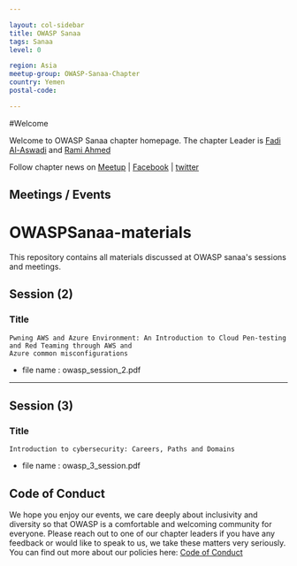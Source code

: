 ```yaml
---

layout: col-sidebar
title: OWASP Sanaa
tags: Sanaa
level: 0

region: Asia
meetup-group: OWASP-Sanaa-Chapter
country: Yemen
postal-code: 

---
```


#Welcome

Welcome to OWASP Sanaa chapter homepage. The chapter Leader is [Fadi Al-Aswadi](mailto:fadi.alaswadi@owasp.org) and [Rami Ahmed](mailto:rami.ahmed@owasp.org)

Follow chapter news on [Meetup](https://www.meetup.com/OWASP-Sanaa-Chapter/) | [Facebook](https://www.facebook.com/owaspsanaa) | [twitter](https://twitter.com/owaspsanaa)


## Meetings / Events

# OWASPSanaa-materials
This repository contains all materials discussed at OWASP sanaa's sessions and meetings. 


## Session (2)

### Title 

```
Pwning AWS and Azure Environment: An Introduction to Cloud Pen-testing and Red Teaming through AWS and
Azure common misconfigurations
```

- file name : owasp_session_2.pdf


----------

## Session (3)

### Title 

```
Introduction to cybersecurity: Careers, Paths and Domains
```

- file name : owasp_3_session.pdf


## Code of Conduct
We hope you enjoy our events, we care deeply about inclusivity and diversity so that OWASP is a comfortable and welcoming community for everyone. Please reach out to one of our chapter leaders if you have any feedback or would like to speak to us, we take these matters very seriously. You can find out more about our policies here: [Code of Conduct](/www-policy/operational/code-of-conduct.html)
